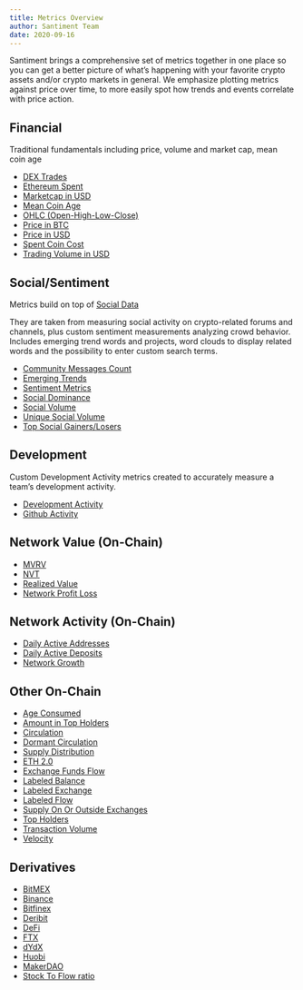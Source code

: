```yaml
---
title: Metrics Overview
author: Santiment Team
date: 2020-09-16
---
```


Santiment brings a comprehensive set of metrics together in one place so you can
get a better picture of what’s happening with your favorite crypto assets and/or
crypto markets in general. We emphasize plotting metrics against price over
time, to more easily spot how trends and events correlate with price action.

## Financial

Traditional fundamentals including price, volume and market cap, mean coin age

- [DEX Trades](/metrics/dex)
- [Ethereum Spent](/metrics/ethereum-spent)
- [Marketcap in USD](/metrics/price/#marketcap-usd)
- [Mean Coin Age](/metrics/mean-coin-age)
- [OHLC (Open-High-Low-Close)](/metrics/price/#ohlc)
- [Price in BTC](/metrics/price/#price-btc)
- [Price in USD](/metrics/price/#price-usd)
- [Spent Coin Cost](/metrics/spent-coin-cost)
- [Trading Volume in USD](/metrics/price/#volume-usd)

## Social/Sentiment

Metrics build on top of [Social Data](/metrics/details/social-data)

They are taken from measuring social activity on crypto-related forums and
channels, plus custom sentiment measurements analyzing crowd behavior. Includes
emerging trend words and projects, word clouds to display related words and the
possibility to enter custom search terms.

- [Community Messages Count](/metrics/community-messages-count)
- [Emerging Trends](/metrics/emerging-trends)
- [Sentiment Metrics](/metrics/sentiment-metrics)
- [Social Dominance](/metrics/social-dominance)
- [Social Volume](/metrics/social-volume)
- [Unique Social Volume](/metrics/unique-social-volume)
- [Top Social Gainers/Losers](/metrics/top-social-gainers-losers)

## Development

Custom Development Activity metrics created to accurately measure a team’s development
activity.

- [Development Activity](/metrics/development-activity#development-activity-metric)
- [Github Activity](/metrics/development-activity#github-activity-metric)

## Network Value (On-Chain)

- [MVRV](/metrics/mvrv)
- [NVT](/metrics/nvt)
- [Realized Value](/metrics/realized-value)
- [Network Profit Loss](/metrics/network-profit-loss)

## Network Activity (On-Chain)

- [Daily Active Addresses](/metrics/daily-active-addresses)
- [Daily Active Deposits](/metrics/daily-active-deposits)
- [Network Growth](/metrics/network-growth)

## Other On-Chain

- [Age Consumed](/metrics/age-consumed)
- [Amount in Top Holders](/metrics/amount-in-top-holders)
- [Circulation](/metrics/circulation)
- [Dormant Circulation](/metrics/dormant-circulation)
- [Supply Distribution](/metrics/supply-distribution)
- [ETH 2.0](/metrics/eth-2)
- [Exchange Funds Flow](/metrics/exchange-funds-flow)
- [Labeled Balance](/metrics/labeled-balance)
- [Labeled Exchange](/metrics/labeled-exchange)
- [Labeled Flow](/metrics/labeled-flow)
- [Supply On Or Outside Exchanges](/metrics/supply-on-or-outside-exchanges)
- [Top Holders](/metrics/top-holders)
- [Transaction Volume](/metrics/transaction-volume)
- [Velocity](/metrics/velocity)

## Derivatives

- [BitMEX](/metrics/bitmex)
- [Binance](/metrics/binance)
- [Bitfinex](/metrics/bitfinex)
- [Deribit](/metrics/deribit)
- [DeFi](/metrics/defi)
- [FTX](/metrics/ftx)
- [dYdX](/metrics/dydx)
- [Huobi](/metrics/huobi)
- [MakerDAO](/metrics/makerdao)
- [Stock To Flow ratio](/metrics/stock-to-flow)
